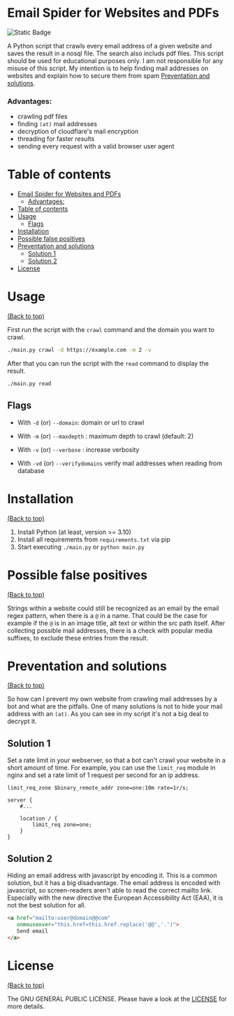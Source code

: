 # Email Spider for Websites and PDFs
![Static Badge](https://img.shields.io/badge/python-3.10%20%7C%203.11%20%7C%203.12-blue)

A Python script that crawls every email address of a given website and saves the result in a nosql file. The search also includs pdf files. This script should be used for educational purposes only. I am not responsible for any misuse of this script. My intention is to help finding mail addresses on websites and explain how to secure them from spam [Preventation and solutions](#preventation-and-solutions).

### Advantages:
- crawling pdf files
- finding `(at)` mail addresses
- decryption of cloudflare's mail encryption
- threading for faster results
- sending every request with a valid browser user agent


# Table of contents
- [Email Spider for Websites and PDFs](#email-spider-for-websites-and-pdfs)
    - [Advantages:](#advantages)
- [Table of contents](#table-of-contents)
- [Usage](#usage)
  - [Flags](#flags)
- [Installation](#installation)
- [Possible false positives](#possible-false-positives)
- [Preventation and solutions](#preventation-and-solutions)
  - [Solution 1](#solution-1)
  - [Solution 2](#solution-2)
- [License](#license)

# Usage

[(Back to top)](#email-spider-for-websites-and-pdfs)

First run the script with the `crawl` command and the domain you want to crawl.
```bash
./main.py crawl -d https://example.com -m 2 -v
```

After that you can run the script with the `read` command to display the result.
```bash
./main.py read
```

## Flags

- With `-d` (or) `--domain`: domain or url to crawl

- With `-m` (or) `--maxdepth` : maximum depth to crawl (default: 2)

- With `-v` (or) `--verbose` : increase verbosity

- With `-vd` (or) `--verifydomains` verify mail addresses when reading from database

# Installation

[(Back to top)](#email-spider-for-websites-and-pdfs)

1. Install Python (at least, version >= 3.10)
2. Install all requirements from `requirements.txt` via pip
3. Start executing `./main.py` or `python main.py`


# Possible false positives

[(Back to top)](#email-spider-for-websites-and-pdfs)

Strings within a website could still be recognized as an email by the email regex pattern, when there is a `@` in a name. That could be the case for example if the `@` is in an image title, alt text or within the src path itself. After collecting possible mail addresses, there is a check with popular media suffixes, to exclude these entries from the result.

# Preventation and solutions

[(Back to top)](#email-spider-for-websites-and-pdfs)

So how can I prevent my own website from crawling mail addresses by a bot and what are the pitfalls. One of many solutions is not to hide your mail address with an `(at)`. As you can see in my script it's not a big deal to decrypt it.

## Solution 1
Set a rate limit in your webserver, so that a bot can't crawl your website in a short amount of time. For example, you can use the `limit_req` module in nginx and set a rate limit of 1 request per second for an ip address.
```
limit_req_zone $binary_remote_addr zone=one:10m rate=1r/s;

server {
    #...

    location / {
        limit_req zone=one;
    }
}
```

## Solution 2
Hiding an email address with javascript by encoding it. This is a common solution, but it has a big disadvantage. The email address is encoded with javascript, so screen-readers aren't able to read the correct mailto link. Especially with the new directive the European Accessibility Act (EAA), it is not the best solution for all.
```html
<a href="mailto:user@domain@@com"
   onmouseover="this.href=this.href.replace('@@','.')">
   Send email
</a>
```

# License

[(Back to top)](#email-spider-for-websites-and-pdfs)

The GNU GENERAL PUBLIC LICENSE. Please have a look at the [LICENSE](LICENSE) for more details.
